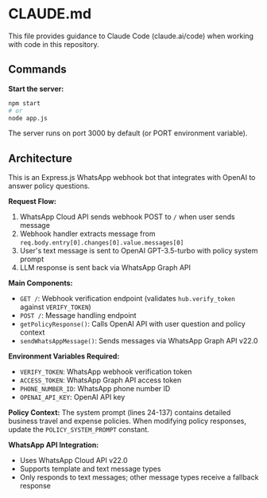 # CLAUDE.md

This file provides guidance to Claude Code (claude.ai/code) when working with code in this repository.

## Commands

**Start the server:**
```bash
npm start
# or
node app.js
```

The server runs on port 3000 by default (or PORT environment variable).

## Architecture

This is an Express.js WhatsApp webhook bot that integrates with OpenAI to answer policy questions.

**Request Flow:**
1. WhatsApp Cloud API sends webhook POST to `/` when user sends message
2. Webhook handler extracts message from `req.body.entry[0].changes[0].value.messages[0]`
3. User's text message is sent to OpenAI GPT-3.5-turbo with policy system prompt
4. LLM response is sent back via WhatsApp Graph API

**Main Components:**
- `GET /`: Webhook verification endpoint (validates `hub.verify_token` against `VERIFY_TOKEN`)
- `POST /`: Message handling endpoint
- `getPolicyResponse()`: Calls OpenAI API with user question and policy context
- `sendWhatsAppMessage()`: Sends messages via WhatsApp Graph API v22.0

**Environment Variables Required:**
- `VERIFY_TOKEN`: WhatsApp webhook verification token
- `ACCESS_TOKEN`: WhatsApp Graph API access token
- `PHONE_NUMBER_ID`: WhatsApp phone number ID
- `OPENAI_API_KEY`: OpenAI API key

**Policy Context:**
The system prompt (lines 24-137) contains detailed business travel and expense policies. When modifying policy responses, update the `POLICY_SYSTEM_PROMPT` constant.

**WhatsApp API Integration:**
- Uses WhatsApp Cloud API v22.0
- Supports template and text message types
- Only responds to text messages; other message types receive a fallback response
